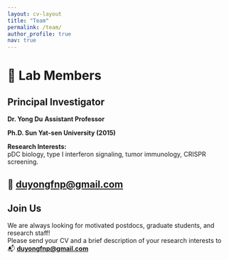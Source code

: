 ```yaml
---
layout: cv-layout
title: "Team"
permalink: /team/
author_profile: true
nav: true
---
```


# 👥 Lab Members

## Principal Investigator

**Dr. Yong Du**    **Assistant Professor**

**Ph.D. Sun Yat-sen University (2015)**

**Research Interests:**  
pDC biology, type I interferon signaling, tumor immunology, CRISPR screening.

📧 [duyongfnp@gmail.com](mailto:duyongfnp@gmail.com)
---

## Join Us

We are always looking for motivated postdocs, graduate students, and research staff!  
Please send your CV and a brief description of your research interests to  
📬 **[duyongfnp@gmail.com](mailto:duyongfnp@gmail.com)**

